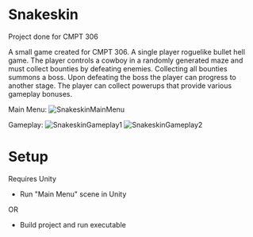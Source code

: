# Snakeskin
 Project done for CMPT 306
 
 A small game created for CMPT 306. A single player roguelike bullet hell game. The player controls a cowboy in a randomly generated maze and must collect bounties by defeating enemies. Collecting all bounties summons a boss. Upon defeating the boss the player can progress to another stage. The player can collect powerups that provide various gameplay bonuses.
 
 Main Menu:
 ![SnakeskinMainMenu](https://user-images.githubusercontent.com/73213301/227702750-3f6c4193-4689-46b5-ba86-3c4629c00e39.PNG)

 Gameplay:
![SnakeskinGameplay1](https://user-images.githubusercontent.com/73213301/227702754-63026bf5-c9b1-45bb-ac6a-e0f2f9840330.PNG)
![SnakeskinGameplay2](https://user-images.githubusercontent.com/73213301/227702758-358e9462-d26d-47f9-ae1c-5e1fd5fb25a4.PNG)


# Setup
Requires Unity
 * Run "Main Menu" scene in Unity

  OR
  
 * Build project and run executable
 

